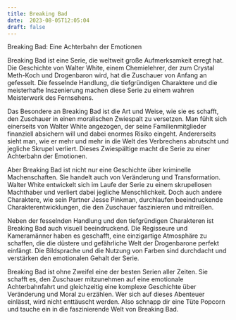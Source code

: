 ```yaml
---
title: Breaking Bad
date:  2023-08-05T12:05:04
draft: false
---
```


Breaking Bad: Eine Achterbahn der Emotionen

Breaking Bad ist eine Serie, die weltweit große Aufmerksamkeit erregt hat. Die Geschichte von Walter White, einem Chemielehrer, der zum Crystal Meth-Koch und Drogenbaron wird, hat die Zuschauer von Anfang an gefesselt. Die fesselnde Handlung, die tiefgründigen Charaktere und die meisterhafte Inszenierung machen diese Serie zu einem wahren Meisterwerk des Fernsehens.

Das Besondere an Breaking Bad ist die Art und Weise, wie sie es schafft, den Zuschauer in einen moralischen Zwiespalt zu versetzen. Man fühlt sich einerseits von Walter White angezogen, der seine Familienmitglieder finanziell absichern will und dabei enormes Risiko eingeht. Andererseits sieht man, wie er mehr und mehr in die Welt des Verbrechens abrutscht und jegliche Skrupel verliert. Dieses Zwiespältige macht die Serie zu einer Achterbahn der Emotionen.

Aber Breaking Bad ist nicht nur eine Geschichte über kriminelle Machenschaften. Sie handelt auch von Veränderung und Transformation. Walter White entwickelt sich im Laufe der Serie zu einem skrupellosen Machthaber und verliert dabei jegliche Menschlichkeit. Doch auch andere Charaktere, wie sein Partner Jesse Pinkman, durchlaufen beeindruckende Charakterentwicklungen, die den Zuschauer faszinieren und mitreißen.

Neben der fesselnden Handlung und den tiefgründigen Charakteren ist Breaking Bad auch visuell beeindruckend. Die Regisseure und Kameramänner haben es geschafft, eine einzigartige Atmosphäre zu schaffen, die die düstere und gefährliche Welt der Drogenbarone perfekt einfängt. Die Bildsprache und die Nutzung von Farben sind durchdacht und verstärken den emotionalen Gehalt der Serie.

Breaking Bad ist ohne Zweifel eine der besten Serien aller Zeiten. Sie schafft es, den Zuschauer mitzunehmen auf eine emotionale Achterbahnfahrt und gleichzeitig eine komplexe Geschichte über Veränderung und Moral zu erzählen. Wer sich auf dieses Abenteuer einlässt, wird nicht enttäuscht werden. Also schnapp dir eine Tüte Popcorn und tauche ein in die faszinierende Welt von Breaking Bad.